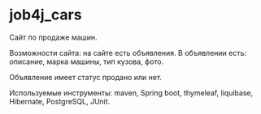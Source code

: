 # job4j_cars

Сайт по продаже машин.

Возможности сайта: на сайте есть объявления. В объявлении есть: описание, марка машины, тип кузова, фото.

Объявление имеет статус продано или нет.

Используемые инструменты: maven, Spring boot, thymeleaf, liquibase, Hibernate, PostgreSQL, JUnit.